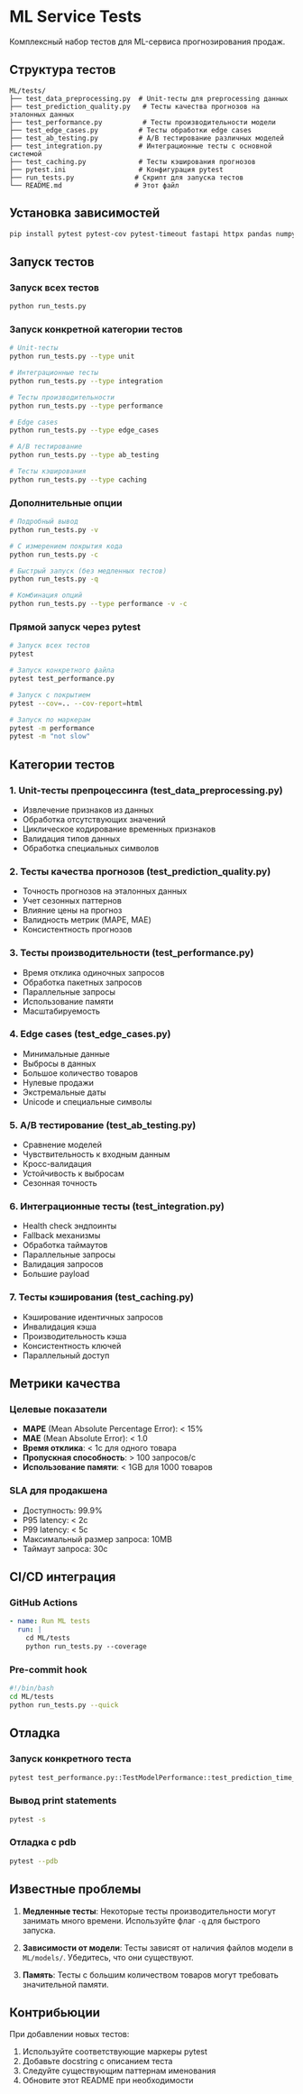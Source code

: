 # ML Service Tests

Комплексный набор тестов для ML-сервиса прогнозирования продаж.

## Структура тестов

```
ML/tests/
├── test_data_preprocessing.py  # Unit-тесты для preprocessing данных
├── test_prediction_quality.py   # Тесты качества прогнозов на эталонных данных
├── test_performance.py          # Тесты производительности модели
├── test_edge_cases.py          # Тесты обработки edge cases
├── test_ab_testing.py          # A/B тестирование различных моделей
├── test_integration.py         # Интеграционные тесты с основной системой
├── test_caching.py             # Тесты кэширования прогнозов
├── pytest.ini                  # Конфигурация pytest
├── run_tests.py               # Скрипт для запуска тестов
└── README.md                  # Этот файл
```

## Установка зависимостей

```bash
pip install pytest pytest-cov pytest-timeout fastapi httpx pandas numpy scikit-learn psutil
```

## Запуск тестов

### Запуск всех тестов
```bash
python run_tests.py
```

### Запуск конкретной категории тестов
```bash
# Unit-тесты
python run_tests.py --type unit

# Интеграционные тесты
python run_tests.py --type integration

# Тесты производительности
python run_tests.py --type performance

# Edge cases
python run_tests.py --type edge_cases

# A/B тестирование
python run_tests.py --type ab_testing

# Тесты кэширования
python run_tests.py --type caching
```

### Дополнительные опции
```bash
# Подробный вывод
python run_tests.py -v

# С измерением покрытия кода
python run_tests.py -c

# Быстрый запуск (без медленных тестов)
python run_tests.py -q

# Комбинация опций
python run_tests.py --type performance -v -c
```

### Прямой запуск через pytest
```bash
# Запуск всех тестов
pytest

# Запуск конкретного файла
pytest test_performance.py

# Запуск с покрытием
pytest --cov=.. --cov-report=html

# Запуск по маркерам
pytest -m performance
pytest -m "not slow"
```

## Категории тестов

### 1. Unit-тесты препроцессинга (test_data_preprocessing.py)
- Извлечение признаков из данных
- Обработка отсутствующих значений
- Циклическое кодирование временных признаков
- Валидация типов данных
- Обработка специальных символов

### 2. Тесты качества прогнозов (test_prediction_quality.py)
- Точность прогнозов на эталонных данных
- Учет сезонных паттернов
- Влияние цены на прогноз
- Валидность метрик (MAPE, MAE)
- Консистентность прогнозов

### 3. Тесты производительности (test_performance.py)
- Время отклика одиночных запросов
- Обработка пакетных запросов
- Параллельные запросы
- Использование памяти
- Масштабируемость

### 4. Edge cases (test_edge_cases.py)
- Минимальные данные
- Выбросы в данных
- Большое количество товаров
- Нулевые продажи
- Экстремальные даты
- Unicode и специальные символы

### 5. A/B тестирование (test_ab_testing.py)
- Сравнение моделей
- Чувствительность к входным данным
- Кросс-валидация
- Устойчивость к выбросам
- Сезонная точность

### 6. Интеграционные тесты (test_integration.py)
- Health check эндпоинты
- Fallback механизмы
- Обработка таймаутов
- Параллельные запросы
- Валидация запросов
- Большие payload

### 7. Тесты кэширования (test_caching.py)
- Кэширование идентичных запросов
- Инвалидация кэша
- Производительность кэша
- Консистентность ключей
- Параллельный доступ

## Метрики качества

### Целевые показатели
- **MAPE** (Mean Absolute Percentage Error): < 15%
- **MAE** (Mean Absolute Error): < 1.0
- **Время отклика**: < 1с для одного товара
- **Пропускная способность**: > 100 запросов/с
- **Использование памяти**: < 1GB для 1000 товаров

### SLA для продакшена
- Доступность: 99.9%
- P95 latency: < 2с
- P99 latency: < 5с
- Максимальный размер запроса: 10MB
- Таймаут запроса: 30с

## CI/CD интеграция

### GitHub Actions
```yaml
- name: Run ML tests
  run: |
    cd ML/tests
    python run_tests.py --coverage
```

### Pre-commit hook
```bash
#!/bin/bash
cd ML/tests
python run_tests.py --quick
```

## Отладка

### Запуск конкретного теста
```bash
pytest test_performance.py::TestModelPerformance::test_prediction_time_under_threshold -v
```

### Вывод print statements
```bash
pytest -s
```

### Отладка с pdb
```bash
pytest --pdb
```

## Известные проблемы

1. **Медленные тесты**: Некоторые тесты производительности могут занимать много времени. Используйте флаг `-q` для быстрого запуска.

2. **Зависимости от модели**: Тесты зависят от наличия файлов модели в `ML/models/`. Убедитесь, что они существуют.

3. **Память**: Тесты с большим количеством товаров могут требовать значительной памяти.

## Контрибьюции

При добавлении новых тестов:
1. Используйте соответствующие маркеры pytest
2. Добавьте docstring с описанием теста
3. Следуйте существующим паттернам именования
4. Обновите этот README при необходимости
